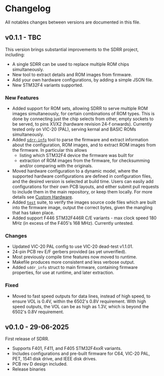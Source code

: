 # Changelog

All notables changes between versions are documented in this file.

## v0.1.1 - TBC

This version brings substantial improvements to the SDRR project, including:

- A single SDRR can be used to replace multiple ROM chips simultaneously.
- New tool to extract details and ROM images from firmware.
- Add your own hardware configurations, by adding a simple JSON file.
- New STM32F4 variants supported.

### New Features

- Added support for ROM sets, allowing SDRR to serve multiple ROM images simultaneously, for certain combinations of ROM types.  This is done by connecting just the chip selects from other, empty sockets to be served, to pins X1/X2 (hardware revision 24-f onwards).  Currently tested only on VIC-20 (PAL), serving kernal and BASIC ROMs simultaneously.
- Added [`sdrr-info`](/sdrr-info/README.md) tool to parse the firmware and extract information about the configuration, ROM images, and to extract ROM images from the firmware.  In particular this allows
  - listing which STM32F4 device the firmware was built for
  - extraction of ROM images from the firmware, for checksumming and/or comparing with the originals.
- Moved hardware configuration to a dynamic model, where the supported hardware configurations are defined in configuration files, and the desired version is selected at build time.  Users can easily add configurations for their own PCB layouts, and either submit pull requests to include them in the main repository, or keep them locally.  For more details see [Custom Hardware](/docs/CUSTOM-HARDWARE.md).
- Added [`test`](/test/README.md) suite, to verify the images source code files which are built into the firmware image, output the correct bytes, given the mangling that has taken place.
- Added support F446 STM32F446R C/E variants - max clock speed 180 MHz (in excess of the F405's 168 MHz).  Currently untested.

### Changes

- Updated VIC-20 PAL config to use VIC-20 dead-test v1.1.01.
- 24-pin PCB rev E/F gerbers provided (as yet unverified).
- Most previously compile time features now moved to runtime.
- Makefile produces more consistent and less verbose output.
- Added `sddr_info` struct to main firmware, containing firmware properties, for use at runtime, and later extraction.

### Fixed

- Moved to fast speed outputs for data lines, instead of high speed, to ensure VOL is 0.4V, within the 6502's 0.8V requirement.  With high speed outputs, the VOL can be as high as 1.3V, which is beyond the 6502's 0.8V requirement.

## v0.1.0 - 29-06-2025

First release of SDRR.

- Supports F401, F411, and F405 STM32F4xxR variants.
- Includes configurations and pre-built firmware for C64, VIC-20 PAL, PET, 1541 disk drive, and IEEE disk drives.
- PCB rev D design included.
- Release binaries
